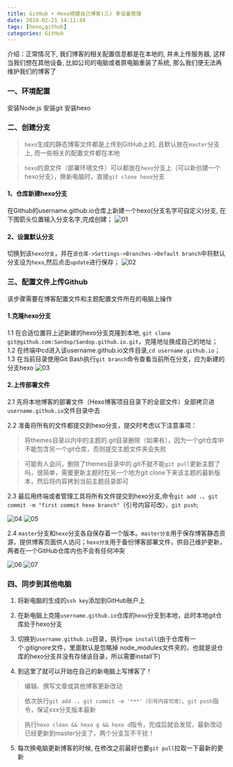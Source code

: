 ```yaml
---
title: GitHub + Hexo搭建自己博客(三) 多设备管理
date: 2019-02-21 14:11:49
tags: [hexo,github]
categories: GitHub
---
```


介绍：正常情况下, 我们博客的相关配置信息都是在本地的, 并未上传服务器, 这样当我们想在其他设备, 比如公司的电脑或者原电脑重装了系统, 那么我们便无法再维护我们的博客了

### 一、环境配置

安装Node.js
安装git
安装hexo

### 二、创建分支

> `hexo`生成的静态博客文件都是上传到GitHub上的, 且默认放在`master`分支上, 而一些相关的配置文件都在本地

> `hexo`的源文件（部署环境文件）可以都放在`hexo`分支上（可以新创建一个hexo分支），换新电脑时，直接`git clone hexo`分支

#### 1、仓库新建hexo分支

在Github的username.github.io仓库上新建一个hexo(分支名字可自定义)分支, 在下图箭头位置输入分支名字,完成创建；
![01](/assets/images/20190221/01.png)

#### 2、设置默认分支

切换到该`hexo分支`，并在`该仓库->Settings->Branches->Default branch`中将默认分支设为`hexo`,然后点击`update`进行保存；
![02](/assets/images/20190221/02.png)

### 三、配置文件上传Github

该步骤需要在博客配置文件和主题配置文件所在的电脑上操作

#### 1.克隆hexo分支
1.1 在合适位置将上述新建的hexo分支克隆到本地, `git clone git@github.com:Sandop/Sandop.github.io.git`，克隆地址换成自己的地址；
1.2 在终端中cd进入该username.github.io文件目录,`cd username.github.io`；
1.3 在当前目录使用Git Bash执行`git branch`命令查看当前所在分支，应为新建的分支hexo
![03](/assets/images/20190221/03.png)

#### 2.上传部署文件
2.1 先将本地博客的部署文件（Hexo博客项目目录下的全部文件）全部拷贝进`username.github.io`文件目录中去

2.2 准备将所有的文件都提交到hexo分支，提交时考虑以下注意事项：
> 将themes目录以内中的主题的.git目录删除（如果有），因为一个git仓库中不能包含另一个git仓库，否则提交主题文件夹会失败

> 可能有人会问，删除了themes目录中的.git不就不能`git pull`更新主题了吗，很简单，需要更新主题时在另一个地方git clone下来该主题的最新版本，然后将内容拷到当前主题目录即可

2.3 最后用终端或者管理工具将所有文件提交到hexo分支,命令`git add .`、`git commit -m "first commit hexo branch"`（引号内容可改）、`git push`;

![04](/assets/images/20190221/04.png)
![05](/assets/images/20190221/05.png)

2.4 `master`分支和`hexo`分支各自保存着一个版本。`master分支`用于保存博客静态资源，提供博客页面供人访问；`hexo分支`用于备份博客部署文件，供自己维护更新，两者在一个GitHub仓库内也不会有任何冲突

![06](/assets/images/20190221/06.png)
![07](/assets/images/20190221/07.png)

### 四、同步到其他电脑
1. 将新电脑的生成的`ssh key`添加到GitHub账户上

2. 在新电脑上克隆`username.github.io`仓库的`hexo`分支到本地，此时本地git仓库处于hexo分支

3. 切换到`username.github.io`目录，执行`npm install`(由于仓库有一个.gitignore文件，里面默认是忽略掉 node_modules文件夹的，也就是说仓库的hexo分支并没有存储该目录，所以需要install下)

4. 到这里了就可以开始在自己的新电脑上写博客了！

>编辑、撰写文章或其他博客更新改动

>依次执行`git add .`、`git commit -m '***'（引号内容可改）`、`git push`指令，保证xxx分支版本最新

>执行`hexo clean && hexo g && hexo d`指令，完成后就会发现，最新改动已经更新到master分支了，两个分支互不干扰！

5. 每次换电脑更新博客的时候, 在修改之前最好也要`git pull`拉取一下最新的更新